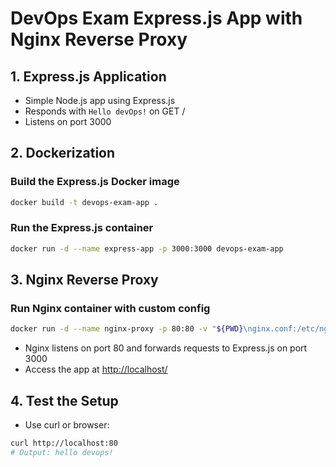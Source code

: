 # DevOps Exam Express.js App with Nginx Reverse Proxy

## 1. Express.js Application

- Simple Node.js app using Express.js
- Responds with `Hello devOps!` on GET /
- Listens on port 3000

## 2. Dockerization

### Build the Express.js Docker image

```sh
docker build -t devops-exam-app .
```

### Run the Express.js container

```sh
docker run -d --name express-app -p 3000:3000 devops-exam-app
```

## 3. Nginx Reverse Proxy

### Run Nginx container with custom config

```sh
docker run -d --name nginx-proxy -p 80:80 -v "${PWD}\nginx.conf:/etc/nginx/nginx.conf:ro" nginx:alpine
```

- Nginx listens on port 80 and forwards requests to Express.js on port 3000
- Access the app at [http://localhost/](http://localhost/)

## 4. Test the Setup

- Use curl or browser:

```sh
curl http://localhost:80
# Output: hello devops!
```
